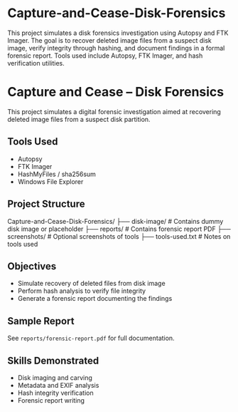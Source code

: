 # Capture-and-Cease-Disk-Forensics
This project simulates a disk forensics investigation using Autopsy and FTK Imager. The goal is to recover deleted image files from a suspect disk image, verify integrity through hashing, and document findings in a formal forensic report. Tools used include Autopsy, FTK Imager, and hash verification utilities.
# Capture and Cease – Disk Forensics

This project simulates a digital forensic investigation aimed at recovering deleted image files from a suspect disk partition.

## Tools Used
- Autopsy
- FTK Imager
- HashMyFiles / sha256sum
- Windows File Explorer

## Project Structure
Capture-and-Cease-Disk-Forensics/
├── disk-image/ # Contains dummy disk image or placeholder
├── reports/ # Contains forensic report PDF
├── screenshots/ # Optional screenshots of tools
├── tools-used.txt # Notes on tools used

## Objectives
- Simulate recovery of deleted files from disk image
- Perform hash analysis to verify file integrity
- Generate a forensic report documenting the findings

## Sample Report
See `reports/forensic-report.pdf` for full documentation.

## Skills Demonstrated
- Disk imaging and carving
- Metadata and EXIF analysis
- Hash integrity verification
- Forensic report writing


